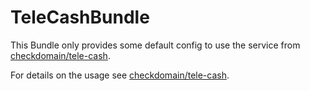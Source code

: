 TeleCashBundle
=============

This Bundle only provides some default config to use the service from [checkdomain/tele-cash](https://github.com/checkdomain/TeleCash).

For details on the usage see [checkdomain/tele-cash](https://github.com/checkdomain/TeleCash).
